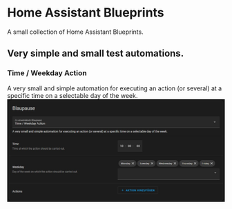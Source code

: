 # Home Assistant Blueprints
A small collection of Home Assistant Blueprints.

## Very simple and small test automations.
### Time / Weekday Action
A very small and simple automation for executing an action (or several) at a specific time on a selectable day of the week.
![Screenshot of the automation.](/images/screenshot_ha-blueprint_time-weekday.jpg)
